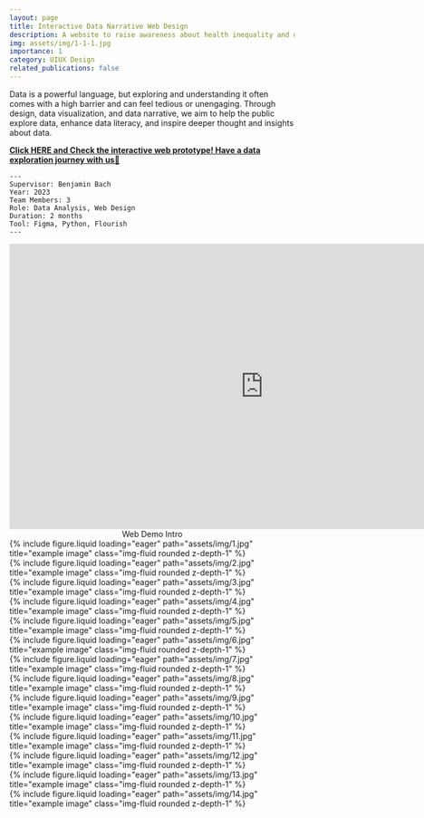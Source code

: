 ```yaml
---
layout: page
title: Interactive Data Narrative Web Design
description: A website to raise awareness about health inequality and deprivation through data exploration
img: assets/img/1-1-1.jpg
importance: 1
category: UIUX Design
related_publications: false
---
```


Data is a powerful language, but exploring and understanding it often comes with a high barrier and can feel tedious or unengaging. Through design, data visualization, and data narrative, we aim to help the public explore data, enhance data literacy, and inspire deeper thought and insights about data.

**[Click HERE and Check the interactive web prototype! Have a data exploration journey with us💖](https://www.figma.com/proto/yujYnFV7NOzJSVlodBFH7s/SOCIAL-GRADIENT-IN-HEALTH?node-id=144-644&t=kCRRuHHDG2dRfaYX-1&scaling=scale-down-width&content-scaling=fixed&page-id=0%3A1&starting-point-node-id=143%3A414)**

    ---
    Supervisor: Benjamin Bach
    Year: 2023
    Team Members: 3
    Role: Data Analysis, Web Design
    Duration: 2 months
    Tool: Figma, Python, Flourish
    ---

<div style="text-align: center;">
  <iframe width="896" height="504" src="https://www.youtube.com/embed/8L-dLhYpCaM" 
          title="YouTube video player" frameborder="0" 
          allow="accelerometer; autoplay; clipboard-write; encrypted-media; gyroscope; picture-in-picture" 
          allowfullscreen>
  </iframe>
  <div class="caption">Web Demo Intro</div>
</div>

<div class="row">
    <div class="col-sm mt-3 mt-md-0">
        {% include figure.liquid loading="eager" path="assets/img/1.jpg" title="example image" class="img-fluid rounded z-depth-1" %}
    </div>
</div>
<div class="row">
    <div class="col-sm mt-3 mt-md-0">
        {% include figure.liquid loading="eager" path="assets/img/2.jpg" title="example image" class="img-fluid rounded z-depth-1" %}
    </div>
</div>
<div class="row">
    <div class="col-sm mt-3 mt-md-0">
        {% include figure.liquid loading="eager" path="assets/img/3.jpg" title="example image" class="img-fluid rounded z-depth-1" %}
    </div>
</div>
<div class="row">
    <div class="col-sm mt-3 mt-md-0">
        {% include figure.liquid loading="eager" path="assets/img/4.jpg" title="example image" class="img-fluid rounded z-depth-1" %}
    </div>
</div>
<div class="row">
    <div class="col-sm mt-3 mt-md-0">
        {% include figure.liquid loading="eager" path="assets/img/5.jpg" title="example image" class="img-fluid rounded z-depth-1" %}
    </div>
</div>
<div class="row">
    <div class="col-sm mt-3 mt-md-0">
        {% include figure.liquid loading="eager" path="assets/img/6.jpg" title="example image" class="img-fluid rounded z-depth-1" %}
    </div>
</div>
<div class="row">
    <div class="col-sm mt-3 mt-md-0">
        {% include figure.liquid loading="eager" path="assets/img/7.jpg" title="example image" class="img-fluid rounded z-depth-1" %}
    </div>
</div>
<div class="row">
    <div class="col-sm mt-3 mt-md-0">
        {% include figure.liquid loading="eager" path="assets/img/8.jpg" title="example image" class="img-fluid rounded z-depth-1" %}
    </div>
</div>
<div class="row">
    <div class="col-sm mt-3 mt-md-0">
        {% include figure.liquid loading="eager" path="assets/img/9.jpg" title="example image" class="img-fluid rounded z-depth-1" %}
    </div>
</div>
<div class="row">
    <div class="col-sm mt-3 mt-md-0">
        {% include figure.liquid loading="eager" path="assets/img/10.jpg" title="example image" class="img-fluid rounded z-depth-1" %}
    </div>
</div>
<div class="row">
    <div class="col-sm mt-3 mt-md-0">
        {% include figure.liquid loading="eager" path="assets/img/11.jpg" title="example image" class="img-fluid rounded z-depth-1" %}
    </div>
</div>
<div class="row">
    <div class="col-sm mt-3 mt-md-0">
        {% include figure.liquid loading="eager" path="assets/img/12.jpg" title="example image" class="img-fluid rounded z-depth-1" %}
    </div>
</div>
<div class="row">
    <div class="col-sm mt-3 mt-md-0">
        {% include figure.liquid loading="eager" path="assets/img/13.jpg" title="example image" class="img-fluid rounded z-depth-1" %}
    </div>
</div>
<div class="row">
    <div class="col-sm mt-3 mt-md-0">
        {% include figure.liquid loading="eager" path="assets/img/14.jpg" title="example image" class="img-fluid rounded z-depth-1" %}
    </div>
</div>